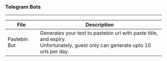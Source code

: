 ### Telegram Bots
***
| File  | Description |
| ------------- | ------------- |
| Pastebin Bot | Generates your text to pastebin url with paste title, and expiry. <br> Unfortunately, guest only can generate upto 10 urls per day.|

